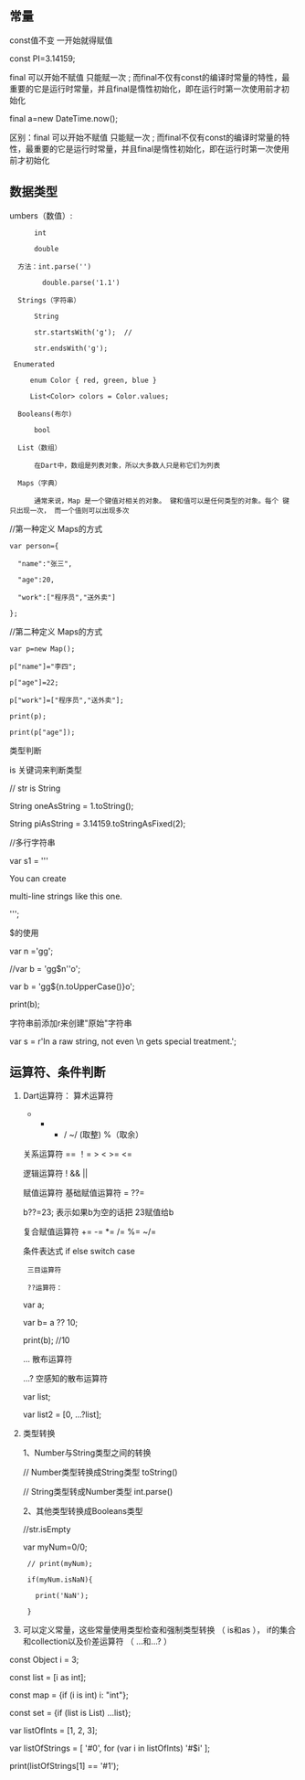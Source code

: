 ## 常量
const值不变 一开始就得赋值

const PI=3.14159;

final 可以开始不赋值 只能赋一次 ; 而final不仅有const的编译时常量的特性，最重要的它是运行时常量，并且final是惰性初始化，即在运行时第一次使用前才初始化

final a=new DateTime.now();

区别：final 可以开始不赋值 只能赋一次 ; 而final不仅有const的编译时常量的特性，最重要的它是运行时常量，并且final是惰性初始化，即在运行时第一次使用前才初始化

## 数据类型
umbers（数值）:

          int

          double

      方法：int.parse('')

            double.parse('1.1') 

      Strings（字符串）

          String

          str.startsWith('g');  //

          str.endsWith('g');

     Enumerated

         enum Color { red, green, blue }

         List<Color> colors = Color.values;

      Booleans(布尔)

          bool

      List（数组）

          在Dart中，数组是列表对象，所以大多数人只是称它们为列表

      Maps（字典）

          通常来说，Map 是一个键值对相关的对象。 键和值可以是任何类型的对象。每个 键 只出现一次， 而一个值则可以出现多次

  //第一种定义 Maps的方式

    var person={

      "name":"张三",

      "age":20,

      "work":["程序员","送外卖"]

    };

 //第二种定义 Maps的方式

    var p=new Map();

    p["name"]="李四";

    p["age"]=22;

    p["work"]=["程序员","送外卖"];

    print(p);

    print(p["age"]);

类型判断

 is 关键词来判断类型

 // str is String

String oneAsString = 1.toString();

String piAsString = 3.14159.toStringAsFixed(2);

//多行字符串

var s1 = '''

You can create

multi-line strings like this one.

''';

$的使用

var n ='gg';

//var b = 'gg$n''o';

var b = 'gg${n.toUpperCase()}o';

print(b);

字符串前添加r来创建"原始"字符串

var s = r'In a raw string, not even \n gets special treatment.';

## 运算符、条件判断
1. Dart运算符：
    算术运算符
      +    -    *    /     ~/ (取整)     %（取余）     

    关系运算符
      ==    ！=   >    <    >=    <=

    逻辑运算符
        !  &&   ||

    赋值运算符
     基础赋值运算符   =   ??=

     b??=23;  表示如果b为空的话把 23赋值给b

     复合赋值运算符   +=  -=  *=   /=   %=  ~/=

    条件表达式 
        if  else   switch case 

        三目运算符

        ??运算符：

     var a;

     var b= a ?? 10;

     print(b);   //10

     ...     散布运算符 

     ...?   空感知的散布运算符

     var list;

     var list2 = [0, ...?list];

2. 类型转换

    1、Number与String类型之间的转换    

     // Number类型转换成String类型 toString()

      // String类型转成Number类型  int.parse()

    2、其他类型转换成Booleans类型

      //str.isEmpty

      var myNum=0/0;        

        // print(myNum);

        if(myNum.isNaN){

          print('NaN');

        }

3.  可以定义常量，这些常量使用类型检查和强制类型转换 （ is和as ）， if的集合和collection以及价差运算符 （ ...和...? ）

const Object i = 3; 

const list = [i as int]; 

const map = {if (i is int) i: "int"}; 

const set = {if (list is List<int>) ...list};

var listOfInts = [1, 2, 3];

var listOfStrings = [
  '#0',
  for (var i in listOfInts) '#$i'
];

print(listOfStrings[1] == '#1');
